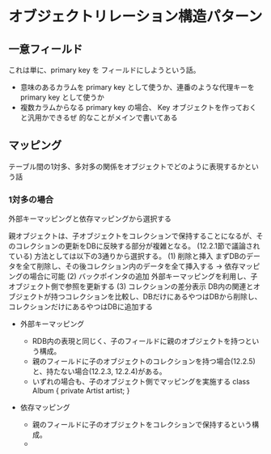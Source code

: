 # オブジェクトリレーション構造パターン

## 一意フィールド
これは単に、primary key を フィールドにしようという話。
- 意味のあるカラムを primary key として使うか、連番のような代理キーを primary key として使うか
- 複数カラムからなる primary key の場合、 Key オブジェクトを作っておくと汎用かできるぜ
的なことがメインで書いてある

## マッピング
テーブル間の1対多、多対多の関係をオブジェクトでどのように表現するかという話

### 1対多の場合
外部キーマッピングと依存マッピングから選択する

親オブジェクトは、子オブジェクトをコレクションで保持することになるが、そのコレクションの更新をDBに反映する部分が複雑となる。
(12.2.1節で議論されている)
方法としては以下の3通りから選択する。
(1) 削除と挿入
まずDBのデータを全て削除し、その後コレクション内のデータを全て挿入する 
→ 依存マッピングの場合に可能
(2) バックポインタの追加
外部キーマッピングを利用し、子オブジェクト側で参照を更新する
(3) コレクションの差分表示
DB内の関連とオブジェクトが持つコレクションを比較し、DBだけにあるやつはDBから削除し、コレクションだけにあるやつはDBに追加する


- 外部キーマッピング
  - RDB内の表現と同じく、子のフィールドに親のオブジェクトを持つという構成。
  - 親のフィールドに子のオブジェクトのコレクションを持つ場合(12.2.5)と、持たない場合(12.2.3, 12.2.4)がある。
  - いずれの場合も、子のオブジェクト側でマッピングを実施する
class Album {
  private Artist artist;
}

- 依存マッピング
  - 親のフィールドに子のオブジェクトをコレクションで保持するという構成。
  -  
<!--stackedit_data:
eyJoaXN0b3J5IjpbMTE5OTQ5NDQ3OCwtMTkwMDA2NzM4Nl19
-->
